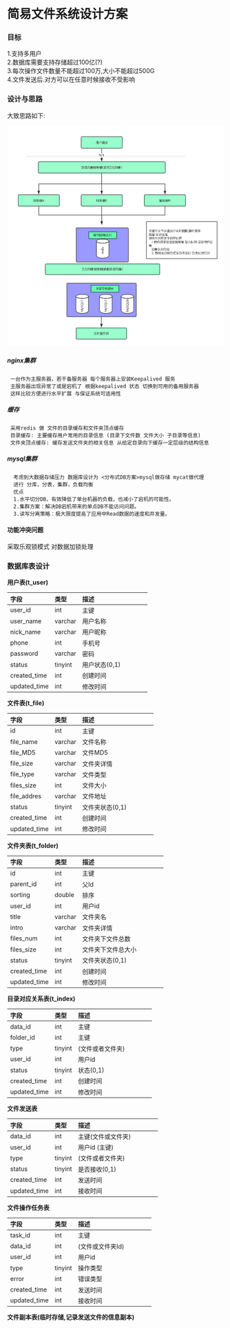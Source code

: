 # 简易文件系统设计方案

### 目标

1.支持多用户  
2.数据库需要支持存储超过100亿\(?\)  
3.每次操作文件数量不能超过100万,大小不能超过500G  
4.文件发送后.对方可以在任意时候接收不受影响

### 设计与思路

大致思路如下:

  ![](/assets/系统架构.png)

##### nginx集群

```
 一台作为主服务器，若干备服务器 每个服务器上安装Keepalived 服务 
 主服务器出现异常了或是宕机了 根据keepalived 状态 切换到可用的备用服务器
 这样比较方便进行水平扩展 与保证系统可适用性
```

##### 缓存

```
 采用redis 做 文件的目录缓存和文件夹顶点缓存 
 目录缓存: 主要缓存用户常用的目录信息 (目录下文件数 文件大小 子目录等信息)
 文件夹顶点缓存: 缓存发送文件夹的相关信息 从给定目录向下缓存一定层级的结构信息
```

##### mysql集群

```
  考虑到大数据存储压力 数据库设计为 <分布式DB方案>mysql做存储 mycat做代理
  进行 分库，分表，集群，负载均衡
  优点
  1.水平切分DB，有效降低了单台机器的负载，也减小了宕机的可能性。
  2.集群方案：解决DB宕机带来的单点DB不能访问问题。
  3.读写分离策略：极大限度提高了应用中Read数据的速度和并发量。
```

#### 功能冲突问题

采取乐观锁模式 对数据加锁处理

### 数据库表设计

**用户表\(t\_user\)**

| 字段 | 类型 | 描述 |  |  |  |  |
| :--- | :--- | :--- | :--- | :--- | :--- | :--- |
| user\_id | int | 主键 |  |  |  |  |
| user\_name | varchar | 用户名称 |  |  |  |  |
| nick\_name | varchar | 用户昵称 |  |  |  |  |
| phone | int | 手机号 |  |  |  |  |
| password | varchar | 密码 |  |  |  |  |
| status | tinyint | 用户状态\(0,1\) |  |  |  |  |
| created\_time | int | 创建时间 |  |  |  |  |
| updated\_time | int | 修改时间 |  |  |  |  |

**文件表\(t\_file\)**

| 字段 | 类型 | 描述 |  |  |  |  |
| :--- | :--- | :--- | :--- | :--- | :--- | :--- |
| id | int | 主键 |  |  |  |  |
| file\_name | varchar | 文件名称 |  |  |  |  |
| file\_MD5 | varchar | 文件MD5 |  |  |  |  |
| file\_size | varchar | 文件夹详情 |  |  |  |  |
| file\_type | varchar | 文件类型 |  |  |  |  |
| files\_size | int | 文件大小 |  |  |  |  |
| file\_addres | varchar | 文件地址 |  |  |  |  |
| status | tinyint | 文件夹状态\(0,1\) |  |  |  |  |
| created\_time | int | 创建时间 |  |  |  |  |
| updated\_time | int | 修改时间 |  |  |  |  |

**文件夹表\(t\_folder\)**

| 字段 | 类型 | 描述 |  |  |  |  |
| :--- | :--- | :--- | :--- | :--- | :--- | :--- |
| id | int | 主键 |  |  |  |  |
| parent\_id | int | 父Id |  |  |  |  |
| sorting | double | 排序 |  |  |  |  |
| user\_id | int | 用户id |  |  |  |  |
| title | varchar | 文件夹名 |  |  |  |  |
| intro | varchar | 文件夹详情 |  |  |  |  |
| files\_num | int | 文件夹下文件总数 |  |  |  |  |
| files\_size | int | 文件夹下文件总大小 |  |  |  |  |
| status | tinyint | 文件夹状态\(0,1\) |  |  |  |  |
| created\_time | int | 创建时间 |  |  |  |  |
| updated\_time | int | 修改时间 |  |  |  |  |

**目录对应关系表\(t\_index\)**

| 字段 | 类型 | 描述 |  |  |  |  |
| :--- | :--- | :--- | :--- | :--- | :--- | :--- |
| data\_id | int | 主键 |  |  |  |  |
| folder\_id | int | 主键 |  |  |  |  |
| type | tinyint | \(文件或者文件夹\) |  |  |  |  |
| user\_id | int | 用户id |  |  |  |  |
| status | tinyint | 状态\(0,1\) |  |  |  |  |
| created\_time | int | 创建时间 |  |  |  |  |
| updated\_time | int | 修改时间 |  |  |  |  |

**文件发送表**

| 字段 | 类型 | 描述 |  |  |  |  |
| :--- | :--- | :--- | :--- | :--- | :--- | :--- |
| data\_id | int | 主键\(文件或文件夹\) |  |  |  |  |
| user\_id | int | 用户id \(主键\) |  |  |  |  |
| type | tinyint | \(文件或者文件夹\) |  |  |  |  |
| status | tinyint | 是否接收\(0,1\) |  |  |  |  |
| created\_time | int | 发送时间 |  |  |  |  |
| updated\_time | int | 接收时间 |  |  |  |  |

**文件操作任务表**

| 字段 | 类型 | 描述 |  |  |  |  |
| :--- | :--- | :--- | :--- | :--- | :--- | :--- |
| task\_id | int | 主键 |  |  |  |  |
| data\_id | int | \(文件或文件夹Id\) |  |  |  |  |
| user\_id | int | 用户id  |  |  |  |  |
| type | tinyint | 操作类型 |  |  |  |  |
| error | int | 错误类型 |  |  |  |  |
| created\_time | int | 发送时间 |  |  |  |  |
| updated\_time | int | 接收时间 |  |  |  |  |


**文件副本表\(临时存储,记录发送文件的信息副本\)**


